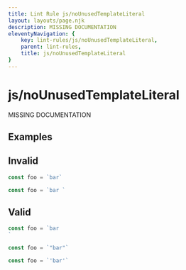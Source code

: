 ```yaml
---
title: Lint Rule js/noUnusedTemplateLiteral
layout: layouts/page.njk
description: MISSING DOCUMENTATION
eleventyNavigation: {
	key: lint-rules/js/noUnusedTemplateLiteral,
	parent: lint-rules,
	title: js/noUnusedTemplateLiteral
}
---
```


# js/noUnusedTemplateLiteral

MISSING DOCUMENTATION

<!-- EVERYTHING BELOW IS AUTOGENERATED. SEE SCRIPTS FOLDER FOR UPDATE SCRIPTS -->


## Examples
## Invalid
```typescript
const foo = `bar`
```
```typescript
const foo = `bar `
```
## Valid
```typescript
const foo = `bar
`
```
```typescript
const foo = `"bar"`
```
```typescript
const foo = `'bar'`
```
